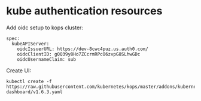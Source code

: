 # kube authentication resources

Add oidc setup to kops cluster:

```
spec:
  kubeAPIServer:
    oidcIssuerURL: https://dev-8cwc4puz.us.auth0.com/
    oidcClientID: gQQ39y8Ho7ZCcrmRPcO6zvpG8SLhwGDc
    oidcUsernameClaim: sub
```

Create UI:

```
kubectl create -f https://raw.githubusercontent.com/kubernetes/kops/master/addons/kubernetes-dashboard/v1.6.3.yaml
```

